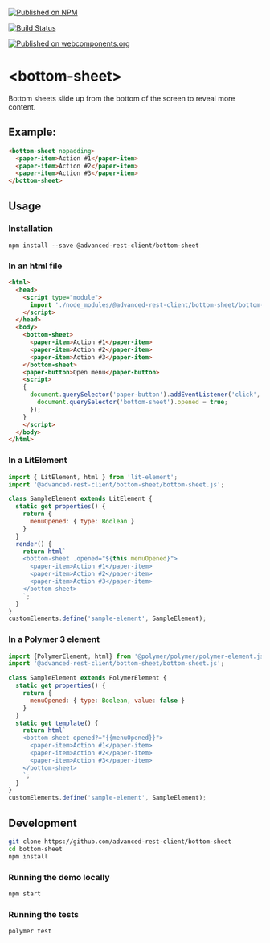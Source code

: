 [![Published on NPM](https://img.shields.io/npm/v/@advanced-rest-client/bottom-sheet.svg)](https://www.npmjs.com/package/@advanced-rest-client/bottom-sheet)

[![Build Status](https://travis-ci.com/advanced-rest-client/bottom-sheet.svg)](https://travis-ci.com/advanced-rest-client/bottom-sheet)

[![Published on webcomponents.org](https://img.shields.io/badge/webcomponents.org-published-blue.svg)](https://www.webcomponents.org/element/advanced-rest-client/bottom-sheet)


# &lt;bottom-sheet&gt;

Bottom sheets slide up from the bottom of the screen to reveal more content.

## Example:

```html
<bottom-sheet nopadding>
  <paper-item>Action #1</paper-item>
  <paper-item>Action #2</paper-item>
  <paper-item>Action #3</paper-item>
</bottom-sheet>
```

## Usage

### Installation
```
npm install --save @advanced-rest-client/bottom-sheet
```

### In an html file

```html
<html>
  <head>
    <script type="module">
      import './node_modules/@advanced-rest-client/bottom-sheet/bottom-sheet.js';
    </script>
  </head>
  <body>
    <bottom-sheet>
      <paper-item>Action #1</paper-item>
      <paper-item>Action #2</paper-item>
      <paper-item>Action #3</paper-item>
    </bottom-sheet>
    <paper-button>Open menu</paper-button>
    <script>
    {
      document.querySelector('paper-button').addEventListener('click', () => {
        document.querySelector('bottom-sheet').opened = true;
      });
    }
    </script>
  </body>
</html>
```

### In a LitElement

```js
import { LitElement, html } from 'lit-element';
import '@advanced-rest-client/bottom-sheet/bottom-sheet.js';

class SampleElement extends LitElement {
  static get properties() {
    return {
      menuOpened: { type: Boolean }
    }
  }
  render() {
    return html`
    <bottom-sheet .opened="${this.menuOpened}">
      <paper-item>Action #1</paper-item>
      <paper-item>Action #2</paper-item>
      <paper-item>Action #3</paper-item>
    </bottom-sheet>
    `;
  }
}
customElements.define('sample-element', SampleElement);
```

### In a Polymer 3 element

```js
import {PolymerElement, html} from '@polymer/polymer/polymer-element.js';
import '@advanced-rest-client/bottom-sheet/bottom-sheet.js';

class SampleElement extends PolymerElement {
  static get properties() {
    return {
      menuOpened: { type: Boolean, value: false }
    }
  }
  static get template() {
    return html`
    <bottom-sheet opened?="{{menuOpened}}">
      <paper-item>Action #1</paper-item>
      <paper-item>Action #2</paper-item>
      <paper-item>Action #3</paper-item>
    </bottom-sheet>
    `;
  }
}
customElements.define('sample-element', SampleElement);
```

## Development

```sh
git clone https://github.com/advanced-rest-client/bottom-sheet
cd bottom-sheet
npm install
```

### Running the demo locally

```sh
npm start
```

### Running the tests
```sh
polymer test
```
